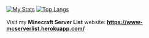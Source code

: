 [![My Stats](https://github-readme-stats.vercel.app/api?username=brokiem&theme=react&show_icons=true&hide_border=true&title_color=2c98ff&icon_color=2c98ff&bg_color=0d1117&hide=prs,issues)](#)
[![Top Langs](https://github-readme-stats.vercel.app/api/top-langs/?username=brokiem&layout=compact&theme=react&show_icons=true&hide_border=true&title_color=2c98ff&icon_color=2c98ff&bg_color=0d1117)](#)
<br><br>
Visit my **Minecraft Server List** website: __https://www-mcserverlist.herokuapp.com/__
